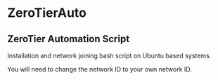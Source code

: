 # ZeroTierAuto
## ZeroTier Automation Script
Installation and network joining bash script on Ubuntu based systems.

You will need to change the network ID to your own network ID.
